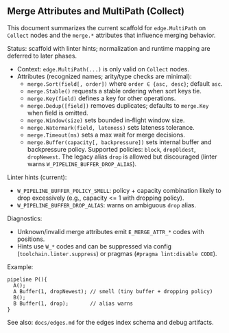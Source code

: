 ## Merge Attributes and MultiPath (Collect)

This document summarizes the current scaffold for `edge.MultiPath` on `Collect` nodes and the `merge.*` attributes that
influence merging behavior.

Status: scaffold with linter hints; normalization and runtime mapping are deferred to later phases.

- Context: `edge.MultiPath(...)` is only valid on `Collect` nodes.
- Attributes (recognized names; arity/type checks are minimal):
  - `merge.Sort(field[, order])` where `order ∈ {asc, desc}`; default `asc`.
  - `merge.Stable()` requests a stable ordering when sort keys tie.
  - `merge.Key(field)` defines a key for other operations.
  - `merge.Dedup([field])` removes duplicates; defaults to `merge.Key` when field is omitted.
  - `merge.Window(size)` sets bounded in‑flight window size.
  - `merge.Watermark(field, lateness)` sets lateness tolerance.
  - `merge.Timeout(ms)` sets a max wait for merge decisions.
  - `merge.Buffer(capacity[, backpressure])` sets internal buffer and backpressure policy. Supported policies: `block`,
    `dropOldest`, `dropNewest`. The legacy alias `drop` is allowed but discouraged (linter warns
    `W_PIPELINE_BUFFER_DROP_ALIAS`).

Linter hints (current):

- `W_PIPELINE_BUFFER_POLICY_SMELL`: policy + capacity combination likely to drop excessively (e.g., capacity <= 1 with
  dropping policy).
- `W_PIPELINE_BUFFER_DROP_ALIAS`: warns on ambiguous `drop` alias.

Diagnostics:

- Unknown/invalid merge attributes emit `E_MERGE_ATTR_*` codes with positions.
- Hints use `W_*` codes and can be suppressed via config (`toolchain.linter.suppress`) or pragmas (`#pragma lint:disable
  CODE`).

Example:

```
pipeline P(){
  A();
  A Buffer(1, dropNewest); // smell (tiny buffer + dropping policy)
  B();
  B Buffer(1, drop);       // alias warns
}
```

See also: `docs/edges.md` for the edges index schema and debug artifacts.

